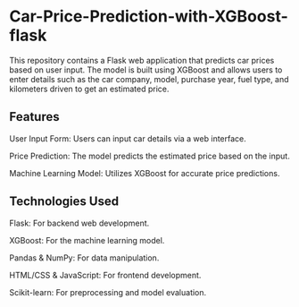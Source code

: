 # Car-Price-Prediction-with-XGBoost-flask
This repository contains a Flask web application that predicts car prices based on user input. The model is built using XGBoost and allows users to enter details such as the car company, model, purchase year, fuel type, and kilometers driven to get an estimated price.


## Features
User Input Form: Users can input car details via a web interface.


Price Prediction: The model predicts the estimated price based on the input.


Machine Learning Model: Utilizes XGBoost for accurate price predictions.



## Technologies Used
Flask: For backend web development.

XGBoost: For the machine learning model.

Pandas & NumPy: For data manipulation.

HTML/CSS & JavaScript: For frontend development.

Scikit-learn: For preprocessing and model evaluation.
